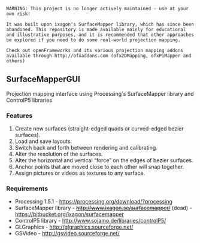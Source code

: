 ```
WARNING: This project is no longer actively maintained - use at your own risk!

It was built upon ixagon's SurfaceMapper library, which has since been abandoned. This repository is made available mainly for educational and illustrative purposes, and it is recommended that other approaches be explored if you need to do some real-world projection mapping.

Check out openFrameworks and its various projection mapping addons available through http://ofxaddons.com (ofx2DMapping, ofxPiMapper and others)
```

## SurfaceMapperGUI

Projection mapping interface using Processing's SurfaceMapper library and ControlP5 libraries

### Features
1. Create new surfaces (straight-edged quads or curved-edged bezier surfaces).
2. Load and save layouts.
3. Switch back and forth between rendering and calibrating.
4. Alter the resolution of the surfaces.
5. Alter the horizontal and vertical “force” on the edges of bezier surfaces.
6. Anchor points that are moved close to each other will snap together.
7. Assign pictures or videos as textures to any surface.

### Requirements
* Processing 1.5.1 - https://processing.org/download/?processing
* SurfaceMapper library - ~~http://www.ixagon.se/surfacemapper/~~ (dead) - https://bitbucket.org/ixagon/surfacemapper
* ControlP5 library - http://www.sojamo.de/libraries/controlP5/
* GLGraphics - http://glgraphics.sourceforge.net/
* GSVideo - http://gsvideo.sourceforge.net/
